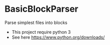 # BasicBlockParser
Parse simplest files into blocks

- This project require python 3 
- See here https://www.python.org/downloads/
